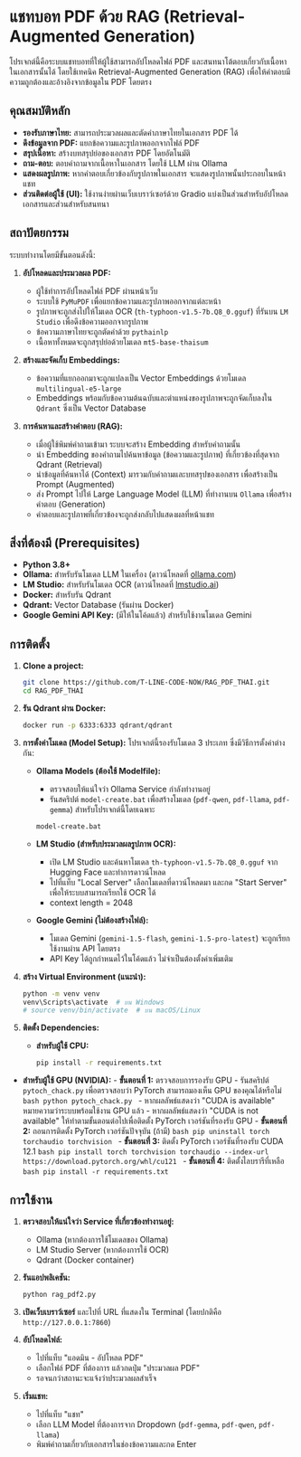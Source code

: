 # แชทบอท PDF ด้วย RAG (Retrieval-Augmented Generation)

โปรเจกต์นี้คือระบบแชทบอทที่ให้ผู้ใช้สามารถอัปโหลดไฟล์ PDF และสนทนาโต้ตอบเกี่ยวกับเนื้อหาในเอกสารนั้นได้ โดยใช้เทคนิค Retrieval-Augmented Generation (RAG) เพื่อให้คำตอบมีความถูกต้องและอ้างอิงจากข้อมูลใน PDF โดยตรง

## คุณสมบัติหลัก

- **รองรับภาษาไทย:** สามารถประมวลผลและตัดคำภาษาไทยในเอกสาร PDF ได้
- **ดึงข้อมูลจาก PDF:** แยกข้อความและรูปภาพออกจากไฟล์ PDF
- **สรุปเนื้อหา:** สร้างบทสรุปย่อของเอกสาร PDF โดยอัตโนมัติ
- **ถาม-ตอบ:** ตอบคำถามจากเนื้อหาในเอกสาร โดยใช้ LLM ผ่าน Ollama
- **แสดงผลรูปภาพ:** หากคำตอบเกี่ยวข้องกับรูปภาพในเอกสาร จะแสดงรูปภาพนั้นประกอบในหน้าแชท
- **ส่วนติดต่อผู้ใช้ (UI):** ใช้งานง่ายผ่านเว็บเบราว์เซอร์ด้วย Gradio แบ่งเป็นส่วนสำหรับอัปโหลดเอกสารและส่วนสำหรับสนทนา

## สถาปัตยกรรม

ระบบทำงานโดยมีขั้นตอนดังนี้:

1.  **อัปโหลดและประมวลผล PDF:**
    - ผู้ใช้ทำการอัปโหลดไฟล์ PDF ผ่านหน้าเว็บ
    - ระบบใช้ `PyMuPDF` เพื่อแยกข้อความและรูปภาพออกจากแต่ละหน้า
    - รูปภาพจะถูกส่งไปให้โมเดล OCR (`th-typhoon-v1.5-7b.Q8_0.gguf`) ที่รันบน `LM Studio` เพื่อดึงข้อความออกจากรูปภาพ
    - ข้อความภาษาไทยจะถูกตัดคำด้วย `pythainlp`
    - เนื้อหาทั้งหมดจะถูกสรุปย่อด้วยโมเดล `mt5-base-thaisum`

2.  **สร้างและจัดเก็บ Embeddings:**
    - ข้อความที่แยกออกมาจะถูกแปลงเป็น Vector Embeddings ด้วยโมเดล `multilingual-e5-large`
    - Embeddings พร้อมกับข้อความต้นฉบับและตำแหน่งของรูปภาพจะถูกจัดเก็บลงใน `Qdrant` ซึ่งเป็น Vector Database

3.  **การค้นหาและสร้างคำตอบ (RAG):**
    - เมื่อผู้ใช้พิมพ์คำถามเข้ามา ระบบจะสร้าง Embedding สำหรับคำถามนั้น
    - นำ Embedding ของคำถามไปค้นหาข้อมูล (ข้อความและรูปภาพ) ที่เกี่ยวข้องที่สุดจาก Qdrant (Retrieval)
    - นำข้อมูลที่ค้นหาได้ (Context) มารวมกับคำถามและบทสรุปของเอกสาร เพื่อสร้างเป็น Prompt (Augmented)
    - ส่ง Prompt ไปให้ Large Language Model (LLM) ที่ทำงานบน `Ollama` เพื่อสร้างคำตอบ (Generation)
    - คำตอบและรูปภาพที่เกี่ยวข้องจะถูกส่งกลับไปแสดงผลที่หน้าแชท

## สิ่งที่ต้องมี (Prerequisites)

- **Python 3.8+**
- **Ollama:** สำหรับรันโมเดล LLM ในเครื่อง (ดาวน์โหลดที่ [ollama.com](https://ollama.com/))
- **LM Studio:** สำหรับรันโมเดล OCR (ดาวน์โหลดที่ [lmstudio.ai](https://lmstudio.ai/))
- **Docker:** สำหรับรัน Qdrant
- **Qdrant:** Vector Database (รันผ่าน Docker)
- **Google Gemini API Key:** (มีให้ในโค้ดแล้ว) สำหรับใช้งานโมเดล Gemini

## การติดตั้ง

1.  **Clone a project:**
    ```bash
    git clone https://github.com/T-LINE-CODE-NOW/RAG_PDF_THAI.git
    cd RAG_PDF_THAI
    ```

2.  **รัน Qdrant ผ่าน Docker:**
    ```bash
    docker run -p 6333:6333 qdrant/qdrant
    ```

3.  **การตั้งค่าโมเดล (Model Setup):**
    โปรเจกต์นี้รองรับโมเดล 3 ประเภท ซึ่งมีวิธีการตั้งค่าต่างกัน:

    - **Ollama Models (ต้องใช้ Modelfile):**
        - ตรวจสอบให้แน่ใจว่า Ollama Service กำลังทำงานอยู่
        - รันสคริปต์ `model-create.bat` เพื่อสร้างโมเดล (`pdf-qwen`, `pdf-llama`, `pdf-gemma`) สำหรับโปรเจกต์นี้โดยเฉพาะ
        ```bash
        model-create.bat
        ```

    - **LM Studio (สำหรับประมวลผลรูปภาพ OCR):**
        - เปิด LM Studio และค้นหาโมเดล `th-typhoon-v1.5-7b.Q8_0.gguf` จาก Hugging Face และทำการดาวน์โหลด
        - ไปที่แท็บ "Local Server" เลือกโมเดลที่ดาวน์โหลดมา และกด "Start Server" เพื่อให้ระบบสามารถเรียกใช้ OCR ได้
        - context length = 2048

    - **Google Gemini (ไม่ต้องสร้างไฟล์):**
        - โมเดล Gemini (`gemini-1.5-flash`, `gemini-1.5-pro-latest`) จะถูกเรียกใช้งานผ่าน API โดยตรง
        - API Key ได้ถูกกำหนดไว้ในโค้ดแล้ว ไม่จำเป็นต้องตั้งค่าเพิ่มเติม

4.  **สร้าง Virtual Environment (แนะนำ):**
    ```bash
    python -m venv venv
    venv\Scripts\activate  # บน Windows
    # source venv/bin/activate  # บน macOS/Linux
    ```

5.  **ติดตั้ง Dependencies:**
    - **สำหรับผู้ใช้ CPU:**
      ```bash
      pip install -r requirements.txt
      ```
- **สำหรับผู้ใช้ GPU (NVIDIA):**
      - **ขั้นตอนที่ 1:** ตรวจสอบการรองรับ GPU
        - รันสคริปต์ `pytoch_chack.py` เพื่อตรวจสอบว่า PyTorch สามารถมองเห็น GPU ของคุณได้หรือไม่
        ```bash
        python pytoch_chack.py
        ```
        - หากผลลัพธ์แสดงว่า "CUDA is available" หมายความว่าระบบพร้อมใช้งาน GPU แล้ว
        - หากผลลัพธ์แสดงว่า "CUDA is not available" ให้ทำตามขั้นตอนต่อไปเพื่อติดตั้ง PyTorch เวอร์ชันที่รองรับ GPU
      - **ขั้นตอนที่ 2:** ถอนการติดตั้ง PyTorch เวอร์ชันปัจจุบัน (ถ้ามี)
        ```bash
        pip uninstall torch torchaudio torchvision
        ```
      - **ขั้นตอนที่ 3:** ติดตั้ง PyTorch เวอร์ชันที่รองรับ CUDA 12.1
        ```bash
        pip install torch torchvision torchaudio --index-url https://download.pytorch.org/whl/cu121
        ```
      - **ขั้นตอนที่ 4:** ติดตั้งไลบรารีที่เหลือ
        ```bash
        pip install -r requirements.txt
        ```

## การใช้งาน

1.  **ตรวจสอบให้แน่ใจว่า Service ที่เกี่ยวข้องทำงานอยู่:**
    - Ollama (หากต้องการใช้โมเดลของ Ollama)
    - LM Studio Server (หากต้องการใช้ OCR)
    - Qdrant (Docker container)

2.  **รันแอปพลิเคชัน:**
    ```bash
    python rag_pdf2.py
    ```

3.  **เปิดเว็บเบราว์เซอร์** และไปที่ URL ที่แสดงใน Terminal (โดยปกติคือ `http://127.0.0.1:7860`)

4.  **อัปโหลดไฟล์:**
    - ไปที่แท็บ "แอดมิน - อัปโหลด PDF"
    - เลือกไฟล์ PDF ที่ต้องการ แล้วกดปุ่ม "ประมวลผล PDF"
    - รอจนกว่าสถานะจะแจ้งว่าประมวลผลสำเร็จ

5.  **เริ่มแชท:**
    - ไปที่แท็บ "แชท"
    - เลือก LLM Model ที่ต้องการจาก Dropdown (`pdf-gemma`, `pdf-qwen`, `pdf-llama`)
    - พิมพ์คำถามเกี่ยวกับเอกสารในช่องข้อความและกด Enter
